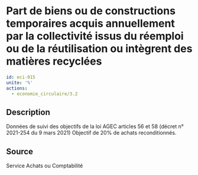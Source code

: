 # Part de biens ou de constructions temporaires acquis annuellement par la collectivité issus du réemploi ou de la réutilisation ou intègrent des matières recyclées
```yaml
id: eci-015
unite: '%'
actions:
  - economie_circulaire/3.2
```
## Description
Données de suivi des objectifs de la loi AGEC articles 56 et 58 (décret n° 2021-254 du 9 mars 2021)
Objectif de 20% de achats reconditionnés.

## Source
Service Achats ou Comptabilité

